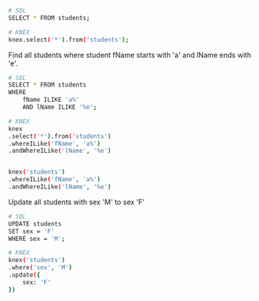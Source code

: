 ```bash
# SQL
SELECT * FROM students;

# KNEX
knex.select('*').from('students');
```

Find all students where student fName starts with 'a' and lName ends with 'e'.

```bash
# SQL
SELECT * FROM students
WHERE
    fName ILIKE 'a%'
    AND lName ILIKE '%e';

# KNEX
knex
.select('*').from('students')
.whereILike('fName', 'a%')
.andWhereILike('lName', '%e')


knex('students')
.whereILike('fName', 'a%')
.andWhereILike('lName', '%e')
```

Update all students with sex 'M' to sex 'F'

```bash
# SQL
UPDATE students
SET sex = 'F'
WHERE sex = 'M';

# KNEX
knex('students')
.where('sex', 'M')
.update({
    sex: 'F'
})
```
